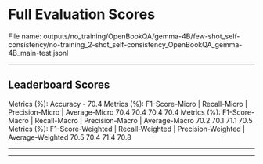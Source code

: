 # Full Evaluation Scores

File name: outputs/no_training/OpenBookQA/gemma-4B/few-shot_self-consistency/no-training_2-shot_self-consistency_OpenBookQA_gemma-4B_main-test.jsonl


---

## Leaderboard Scores

Metrics (%): Accuracy - 70.4
Metrics (%): F1-Score-Micro | Recall-Micro | Precision-Micro | Average-Micro
                70.4        70.4          70.4        70.4
Metrics (%): F1-Score-Macro | Recall-Macro | Precision-Macro | Average-Macro
                70.2        70.1          71.1        70.5
Metrics (%): F1-Score-Weighted | Recall-Weighted | Precision-Weighted | Average-Weighted
                70.5        70.4          71.4        70.8

---


---

